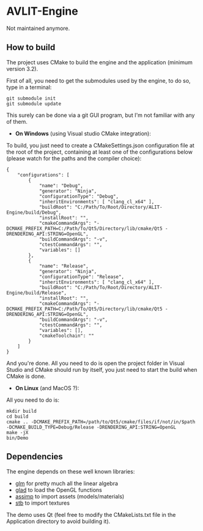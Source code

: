 # AVLIT-Engine
Not maintained anymore. 

## How to build
The project uses CMake to build the engine and the application (minimum version 3.2).

First of all, you need to get the submodules used by the engine, to do so, type in a terminal:
```
git submodule init
git submodule update
```
This surely can be done via a git GUI program, but I'm not familiar with any of them.


 - **On Windows** (using Visual studio CMake integration):
 
To build, you just need to create a CMakeSettings.json configuration file at the root of the project, containing at least one of the configurations below (please watch for the paths and the compiler choice):
```
{
    "configurations": [
        {
            "name": "Debug",
            "generator": "Ninja",
            "configurationType": "Debug",
            "inheritEnvironments": [ "clang_cl_x64" ],
            "buildRoot": "C:/Path/To/Root/Directory/ALIT-Engine/build/Debug",
            "installRoot": "",
            "cmakeCommandArgs": "-DCMAKE_PREFIX_PATH=C:/Path/To/Qt5/Directory/lib/cmake/Qt5 -DRENDERING_API:STRING=OpenGL",
            "buildCommandArgs": "-v",
            "ctestCommandArgs": "",
            "variables": []
        },
        {
            "name": "Release",
            "generator": "Ninja",
            "configurationType": "Release",
            "inheritEnvironments": [ "clang_cl_x64" ],
            "buildRoot": "C:/Path/To/Root/Directory/ALIT-Engine/build/Release",
            "installRoot": "",
            "cmakeCommandArgs": "-DCMAKE_PREFIX_PATH=C:/Path/To/Qt5/Directory/lib/cmake/Qt5 -DRENDERING_API:STRING=OpenGL",
            "buildCommandArgs": "-v",
            "ctestCommandArgs": "",
            "variables": [],
            "cmakeToolchain": ""
        }
    ]
}
```
And you're done. All you need to do is open the project folder in Visual Studio and CMake should run by itself, you just need to start the build when CMake is done.


 - **On Linux** (and MacOS ?):
 
 All you need to do is:
 ```
mkdir build
cd build
cmake .. -DCMAKE_PREFIX_PATH=/path/to/Qt5/cmake/files/if/not/in/$path -DCMAKE_BUILD_TYPE=Debug/Release -DRENDERING_API:STRING=OpenGL
make -jX
bin/Demo
```

## Dependencies
 The engine depends on these well known libraries: 

 - [glm](https://github.com/g-truc/glm) for pretty much all the linear algebra
 - [glad](https://github.com/Dav1dde/glad) to load the OpenGL functions
 - [assimp](https://github.com/assimp/assimp) to import assets (models/materials)
 - [stb](https://github.com/nothings/stb) to import textures

The demo uses Qt (feel free to modify the CMakeLists.txt file in the Application directory to avoid building it).

